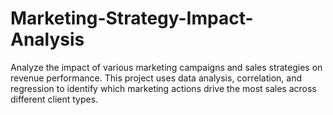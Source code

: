 # Marketing-Strategy-Impact-Analysis
Analyze the impact of various marketing campaigns and sales strategies on revenue performance. This project uses data analysis, correlation, and regression to identify which marketing actions drive the most sales across different client types.
